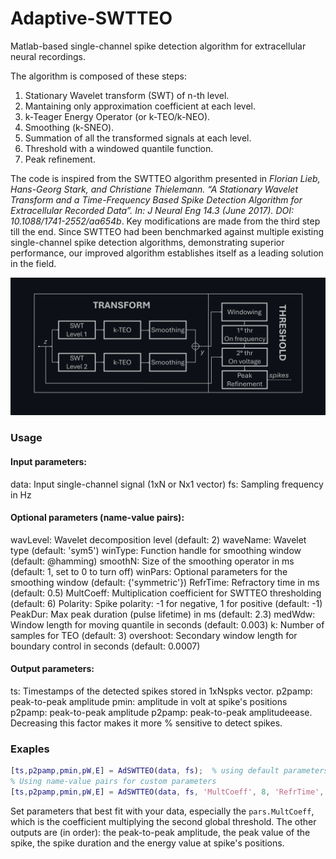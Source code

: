 # Adaptive-SWTTEO
Matlab-based single-channel spike detection algorithm for extracellular neural recordings. 

The algorithm is composed of these steps: 
1. Stationary Wavelet transform (SWT) of n-th level. 
2. Mantaining only approximation coefficient at each level.
3. k-Teager Energy Operator (or k-TEO/k-NEO).  
4. Smoothing (k-SNEO).
5. Summation of all the transformed signals at each level.
6. Threshold with a windowed quantile function.
7. Peak refinement.
   
The code is inspired from the SWTTEO algorithm presented in _Florian Lieb, Hans-Georg Stark, and Christiane Thielemann. “A Stationary Wavelet Transform and a Time-Frequency Based Spike Detection Algorithm for Extracellular Recorded Data”. In: J Neural Eng 14.3 (June 2017). DOI: 10.1088/1741-2552/aa654b_. Key modifications are made from the third step till the end. Since SWTTEO had been benchmarked against multiple existing single-channel spike detection algorithms, demonstrating superior performance, our improved algorithm establishes itself as a leading solution in the field.

<img src="./images/AdSWTTEO_schema1.png" alt="AdSWTTEO_schema1" width="900" />

### Usage
#### Input parameters:
data: Input single-channel signal (1xN or Nx1 vector)
fs: Sampling frequency in Hz

#### Optional parameters (name-value pairs):
wavLevel: Wavelet decomposition level (default: 2)
waveName: Wavelet type (default: 'sym5')
winType: Function handle for smoothing window (default: @hamming)
smoothN: Size of the smoothing operator in ms (default: 1, set to 0 to turn off)
winPars: Optional parameters for the smoothing window (default: {'symmetric'})
RefrTime: Refractory time in ms (default: 0.5)
MultCoeff: Multiplication coefficient for SWTTEO thresholding (default: 6)
Polarity: Spike polarity: -1 for negative, 1 for positive (default: -1)
PeakDur: Max peak duration (pulse lifetime) in ms (default: 2.3)
medWdw: Window length for moving quantile in seconds (default: 0.003)
k: Number of samples for TEO (default: 3)
overshoot: Secondary window length for boundary control in seconds (default: 0.0007)

#### Output parameters:
ts: Timestamps of the detected spikes stored in 1xNspks vector.
p2pamp: peak-to-peak amplitude
pmin: amplitude in volt at spike's positions
p2pamp: peak-to-peak amplitude
p2pamp: peak-to-peak amplitudeease. Decreasing this factor makes it more
%       sensitive to detect spikes.

### Exaples
```matlab
[ts,p2pamp,pmin,pW,E] = AdSWTTEO(data, fs);  % using default parameters    
% Using name-value pairs for custom parameters
[ts,p2pamp,pmin,pW,E] = AdSWTTEO(data, fs, 'MultCoeff', 8, 'RefrTime', 1);
```
Set parameters that best fit with your data, especially the `pars.MultCoeff`, which is the coefficient multiplying the second global threshold. The other outputs are (in order): the peak-to-peak amplitude, the peak value of the spike, the spike duration and the energy value at spike's positions.

